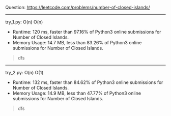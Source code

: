 Question: https://leetcode.com/problems/number-of-closed-islands/

---

try_1.py: O(n) O(n)

* Runtime: 120 ms, faster than 97.16% of Python3 online submissions for Number of Closed Islands.
* Memory Usage: 14.7 MB, less than 83.26% of Python3 online submissions for Number of Closed Islands.

> dfs

---

try_2.py: O(n) O(1)

* Runtime: 132 ms, faster than 84.62% of Python3 online submissions for Number of Closed Islands.
* Memory Usage: 14.9 MB, less than 47.77% of Python3 online submissions for Number of Closed Islands.

> dfs
